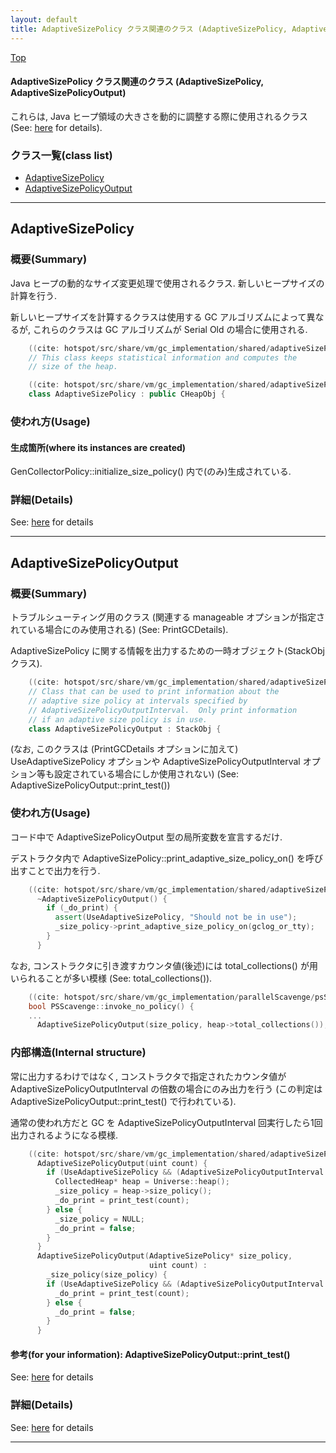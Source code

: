```yaml
---
layout: default
title: AdaptiveSizePolicy クラス関連のクラス (AdaptiveSizePolicy, AdaptiveSizePolicyOutput)
---
```

[Top](../index.html)

#### AdaptiveSizePolicy クラス関連のクラス (AdaptiveSizePolicy, AdaptiveSizePolicyOutput)

これらは, Java ヒープ領域の大きさを動的に調整する際に使用されるクラス (See: [here](no28916PbD.html) for details).


### クラス一覧(class list)

  * [AdaptiveSizePolicy](#no43HROl7s)
  * [AdaptiveSizePolicyOutput](#no5o6XFrSM)


---
## <a name="no43HROl7s" id="no43HROl7s">AdaptiveSizePolicy</a>

### 概要(Summary)
Java ヒープの動的なサイズ変更処理で使用されるクラス.
新しいヒープサイズの計算を行う.

新しいヒープサイズを計算するクラスは使用する GC アルゴリズムによって異なるが, 
これらのクラスは GC アルゴリズムが Serial Old の場合に使用される.


```cpp
    ((cite: hotspot/src/share/vm/gc_implementation/shared/adaptiveSizePolicy.hpp))
    // This class keeps statistical information and computes the
    // size of the heap.
```


```cpp
    ((cite: hotspot/src/share/vm/gc_implementation/shared/adaptiveSizePolicy.hpp))
    class AdaptiveSizePolicy : public CHeapObj {
```

### 使われ方(Usage)
#### 生成箇所(where its instances are created)
GenCollectorPolicy::initialize_size_policy() 内で(のみ)生成されている.




### 詳細(Details)
See: [here](../doxygen/classAdaptiveSizePolicy.html) for details

---
## <a name="no5o6XFrSM" id="no5o6XFrSM">AdaptiveSizePolicyOutput</a>

### 概要(Summary)
トラブルシューティング用のクラス (関連する manageable オプションが指定されている場合にのみ使用される)
(See: PrintGCDetails).

AdaptiveSizePolicy に関する情報を出力するための一時オブジェクト(StackObjクラス).

```cpp
    ((cite: hotspot/src/share/vm/gc_implementation/shared/adaptiveSizePolicy.hpp))
    // Class that can be used to print information about the
    // adaptive size policy at intervals specified by
    // AdaptiveSizePolicyOutputInterval.  Only print information
    // if an adaptive size policy is in use.
    class AdaptiveSizePolicyOutput : StackObj {
```

(なお, このクラスは (PrintGCDetails オプションに加えて) 
UseAdaptiveSizePolicy オプションや AdaptiveSizePolicyOutputInterval オプション等も設定されている場合にしか使用されない)
(See: AdaptiveSizePolicyOutput::print_test())

### 使われ方(Usage)
コード中で AdaptiveSizePolicyOutput 型の局所変数を宣言するだけ.

デストラクタ内で AdaptiveSizePolicy::print_adaptive_size_policy_on() を呼び出すことで出力を行う.


```cpp
    ((cite: hotspot/src/share/vm/gc_implementation/shared/adaptiveSizePolicy.hpp))
      ~AdaptiveSizePolicyOutput() {
        if (_do_print) {
          assert(UseAdaptiveSizePolicy, "Should not be in use");
          _size_policy->print_adaptive_size_policy_on(gclog_or_tty);
        }
      }
```

なお, コンストラクタに引き渡すカウンタ値(後述)には total_collections() が用いられることが多い模様 (See: total_collections()).

```cpp
    ((cite: hotspot/src/share/vm/gc_implementation/parallelScavenge/psScavenge.cpp))
    bool PSScavenge::invoke_no_policy() {
    ...
      AdaptiveSizePolicyOutput(size_policy, heap->total_collections());
```

### 内部構造(Internal structure)
常に出力するわけではなく,
コンストラクタで指定されたカウンタ値が AdaptiveSizePolicyOutputInterval の倍数の場合にのみ出力を行う
(この判定は AdaptiveSizePolicyOutput::print_test() で行われている).

通常の使われ方だと GC を AdaptiveSizePolicyOutputInterval 回実行したら1回出力されるようになる模様.


```cpp
    ((cite: hotspot/src/share/vm/gc_implementation/shared/adaptiveSizePolicy.hpp))
      AdaptiveSizePolicyOutput(uint count) {
        if (UseAdaptiveSizePolicy && (AdaptiveSizePolicyOutputInterval > 0)) {
          CollectedHeap* heap = Universe::heap();
          _size_policy = heap->size_policy();
          _do_print = print_test(count);
        } else {
          _size_policy = NULL;
          _do_print = false;
        }
      }
      AdaptiveSizePolicyOutput(AdaptiveSizePolicy* size_policy,
                               uint count) :
        _size_policy(size_policy) {
        if (UseAdaptiveSizePolicy && (AdaptiveSizePolicyOutputInterval > 0)) {
          _do_print = print_test(count);
        } else {
          _do_print = false;
        }
      }
```

#### 参考(for your information): AdaptiveSizePolicyOutput::print_test()
See: [here](no344Dib.html) for details



### 詳細(Details)
See: [here](../doxygen/classAdaptiveSizePolicyOutput.html) for details

---
